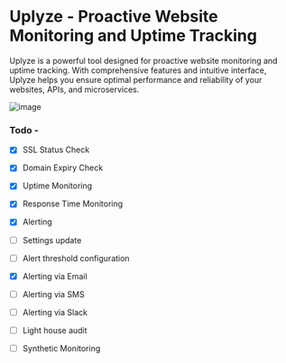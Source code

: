 # Uplyze - Proactive Website Monitoring and Uptime Tracking

Uplyze is a powerful tool designed for proactive website monitoring and uptime tracking. With comprehensive features and intuitive interface, Uplyze helps you ensure optimal performance and reliability of your websites, APIs, and microservices.

![image](https://github.com/Sukhendu2002/Uplyze/assets/76804228/85c3b361-1bef-431b-97d9-b34cdfe6f2d3)

### Todo -
- [x] SSL Status Check
- [x] Domain Expiry Check
- [x] Uptime Monitoring
- [x] Response Time Monitoring
- [x] Alerting
- [ ] Settings update
- [ ] Alert threshold configuration
- [x] Alerting via Email
- [ ] Alerting via SMS
- [ ] Alerting via Slack
- [ ] Light house audit
- [ ] Synthetic Monitoring

